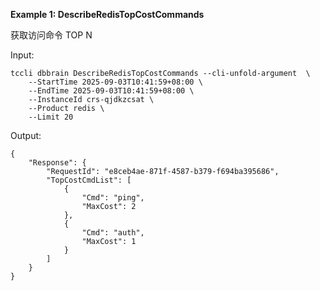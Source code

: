 **Example 1: DescribeRedisTopCostCommands**

获取访问命令 TOP N

Input: 

```
tccli dbbrain DescribeRedisTopCostCommands --cli-unfold-argument  \
    --StartTime 2025-09-03T10:41:59+08:00 \
    --EndTime 2025-09-03T10:41:59+08:00 \
    --InstanceId crs-qjdkzcsat \
    --Product redis \
    --Limit 20
```

Output: 
```
{
    "Response": {
        "RequestId": "e8ceb4ae-871f-4587-b379-f694ba395686",
        "TopCostCmdList": [
            {
                "Cmd": "ping",
                "MaxCost": 2
            },
            {
                "Cmd": "auth",
                "MaxCost": 1
            }
        ]
    }
}
```

